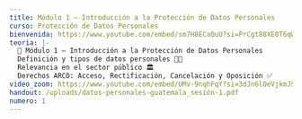 ```yaml
---
title: Módulo 1 – Introducción a la Protección de Datos Personales
curso: Protección de Datos Personales
bienvenida: https://www.youtube.com/embed/sm7H8ECaQuU?si=PrCgt88XE0T6qW_-
teoria: |-
  📌 Módulo 1 – Introducción a la Protección de Datos Personales
  Definición y tipos de datos personales 🧾🔐
  Relevancia en el sector público 🏛️
  Derechos ARCO: Acceso, Rectificación, Cancelación y Oposición ✅
video_zoom: https://www.youtube.com/embed/UMv-9nqhFqY?si=3dJn6lOeVjkmJS6D
handout: /uploads/datos-personales-guatemala_sesión-1.pdf
numero: 1
---
```

